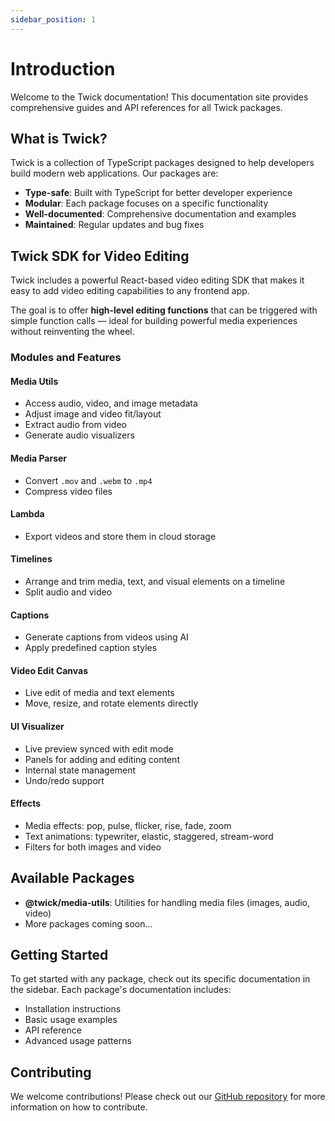 ```yaml
---
sidebar_position: 1
---
```


# Introduction

Welcome to the Twick documentation! This documentation site provides comprehensive guides and API references for all Twick packages.

## What is Twick?

Twick is a collection of TypeScript packages designed to help developers build modern web applications. Our packages are:

- **Type-safe**: Built with TypeScript for better developer experience  
- **Modular**: Each package focuses on a specific functionality  
- **Well-documented**: Comprehensive documentation and examples  
- **Maintained**: Regular updates and bug fixes  

## Twick SDK for Video Editing

Twick includes a powerful React-based video editing SDK that makes it easy to add video editing capabilities to any frontend app.

The goal is to offer **high-level editing functions** that can be triggered with simple function calls — ideal for building powerful media experiences without reinventing the wheel.

### Modules and Features

#### Media Utils

- Access audio, video, and image metadata  
- Adjust image and video fit/layout  
- Extract audio from video  
- Generate audio visualizers  

#### Media Parser

- Convert `.mov` and `.webm` to `.mp4`  
- Compress video files  

#### Lambda

- Export videos and store them in cloud storage  

#### Timelines

- Arrange and trim media, text, and visual elements on a timeline  
- Split audio and video  

#### Captions

- Generate captions from videos using AI  
- Apply predefined caption styles  

#### Video Edit Canvas

- Live edit of media and text elements  
- Move, resize, and rotate elements directly  

#### UI Visualizer

- Live preview synced with edit mode  
- Panels for adding and editing content  
- Internal state management  
- Undo/redo support  

#### Effects

- Media effects: pop, pulse, flicker, rise, fade, zoom  
- Text animations: typewriter, elastic, staggered, stream-word  
- Filters for both images and video 

## Available Packages

- **@twick/media-utils**: Utilities for handling media files (images, audio, video)
- More packages coming soon...

## Getting Started

To get started with any package, check out its specific documentation in the sidebar. Each package's documentation includes:

- Installation instructions
- Basic usage examples
- API reference
- Advanced usage patterns

## Contributing

We welcome contributions! Please check out our [GitHub repository](https://github.com/ncounterspecialist/twick) for more information on how to contribute. 
